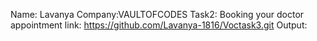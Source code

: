 Name: Lavanya
Company:VAULTOFCODES
Task2: Booking your doctor appointment 
link: https://github.com/Lavanya-1816/Voctask3.git
Output:

